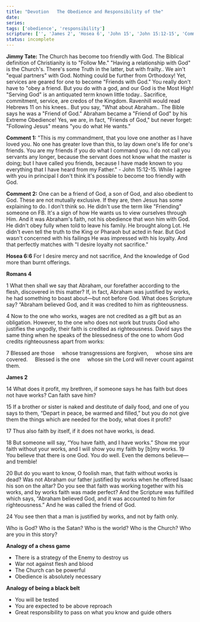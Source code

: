 ```yaml
---
title: "Devotion   The Obedience and Responsibility of the"
date: 
series: 
tags: ['obedience', 'responsibility']
scripture: ['', 'James 2', 'Hosea 6', 'John 15', 'John 15:12-15', 'Comment 1', 'Comment 2', 'Hebrews 11', 'Romans 4']
status: incomplete
---
```


**Jimmy Tate:**
The Church has become too friendly with God.
The Biblical definition of Christianity is to "Follow Me."
"Having a relationship with God" is the Church's.
There's some Truth in the latter, but with frailty..
We ain't "equal partners" with God.
Nothing could be further from Orthodoxy!
Yet, services are geared for one to become "Friends with
God."
You really don't have to "obey a friend.
But you do with a god, and our God is the Most High!
"Serving God" is an antiquated term known little today..
Sacrifice, commitment, service, are credos of the
Kingdom.
Ravenhill would read Hebrews 11 on his knees..
But you say,
"What about Abraham..
The Bible says he was a
"Friend of God."
Abraham became a "Friend of God" by his Extreme
Obedience!
Yes, we are, in fact, "Friends of God," but never forget:
"Following Jesus" means "you do what He wants."

**Comment 1:**
"This is my commandment, that you love one
another as I have loved you. No one has
greater love than this, to lay down one's life for
one's friends. You are my friends if you do
what I command you. I do not call you servants
any longer, because the servant does not
know what the master is doing; but I have
called you friends, because I have made
known to you everything that I have heard
from my Father." - John 15:12-15. While I agree with
you in principal I don't think it's possible to
become too friendly with God.

**Comment 2:**
One can be a friend of God, a son of God, and
also obedient to God. These are not mutually
exclusive. If they are, then Jesus has some
explaining to do. I don't think so. He didn't use
the term like "Friending" someone on FB. It's a
sign of how He wants us to view ourselves
through Him. And it was Abraham's faith, not his obedience
that won him with God. He didn't obey fully
when told to leave his family. He brought along
Lot. He didn't even tell the truth to the King or
Pharaoh but acted in fear. But God wasn't
concerned with his failings He was impressed
with his loyalty. And that perfectly matches
with "I desire loyalty not sacrifice."

**Hosea 6:6**
For I desire mercy and not sacrifice,
And the knowledge of God more than burnt offerings.

**Romans 4**

1 What then shall we say that Abraham, our forefather according to the flesh, discovered in this matter? If, in fact, Abraham was justified by works, he had something to boast about—but not before God. What does Scripture say? “Abraham believed God, and it was credited to him as righteousness.

4 Now to the one who works, wages are not credited as a gift but as an obligation. However, to the one who does not work but trusts God who justifies the ungodly, their faith is credited as righteousness. David says the same thing when he speaks of the blessedness of the one to whom God credits righteousness apart from works:

7 Blessed are those
    whose transgressions are forgiven,
    whose sins are covered.
    Blessed is the one
    whose sin the Lord will never count against them.

**James 2**

14 What does it profit, my brethren, if someone says he has faith but does not have works? Can faith save him?

15 If a brother or sister is naked and destitute of daily food, and one of you says to them, “Depart in peace, be warmed and filled,” but you do not give them the things which are needed for the body, what does it profit?

17 Thus also faith by itself, if it does not have works, is dead.

18 But someone will say, “You have faith, and I have works.” Show me your faith without your works, and I will show you my faith by [b]my works. 19 You believe that there is one God. You do well. Even the demons believe—and tremble!

20 But do you want to know, O foolish man, that faith without works is dead? Was not Abraham our father justified by works when he offered Isaac his son on the altar? Do you see that faith was working together with his works, and by works faith was made perfect? And the Scripture was fulfilled which says, “Abraham believed God, and it was accounted to him for righteousness.” And he was called the friend of God.

24 You see then that a man is justified by works, and not by faith only.

Who is God?
Who is the Satan?
Who is the world?
Who is the Church?
Who are you in this story?

**Analogy of a chess game**

- There is a strategy of the Enemy to destroy us
- War not against flesh and blood
- The Church can be powerful
- Obedience is absolutely necessary

**Analogy of being a black belt**

- You will be tested
- You are expected to be above reproach
- Great responsibility to pass on what you know and guide others
